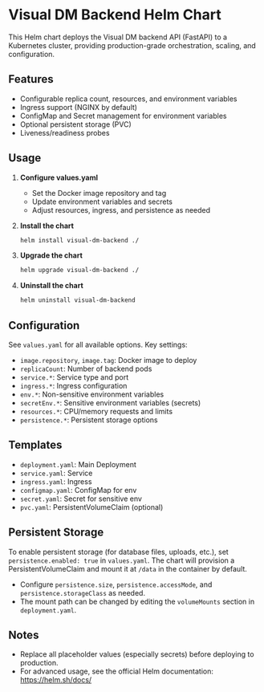 # Visual DM Backend Helm Chart

This Helm chart deploys the Visual DM backend API (FastAPI) to a Kubernetes cluster, providing production-grade orchestration, scaling, and configuration.

## Features
- Configurable replica count, resources, and environment variables
- Ingress support (NGINX by default)
- ConfigMap and Secret management for environment variables
- Optional persistent storage (PVC)
- Liveness/readiness probes

## Usage

1. **Configure values.yaml**
   - Set the Docker image repository and tag
   - Update environment variables and secrets
   - Adjust resources, ingress, and persistence as needed

2. **Install the chart**
   ```sh
   helm install visual-dm-backend ./
   ```

3. **Upgrade the chart**
   ```sh
   helm upgrade visual-dm-backend ./
   ```

4. **Uninstall the chart**
   ```sh
   helm uninstall visual-dm-backend
   ```

## Configuration
See `values.yaml` for all available options. Key settings:
- `image.repository`, `image.tag`: Docker image to deploy
- `replicaCount`: Number of backend pods
- `service.*`: Service type and port
- `ingress.*`: Ingress configuration
- `env.*`: Non-sensitive environment variables
- `secretEnv.*`: Sensitive environment variables (secrets)
- `resources.*`: CPU/memory requests and limits
- `persistence.*`: Persistent storage options

## Templates
- `deployment.yaml`: Main Deployment
- `service.yaml`: Service
- `ingress.yaml`: Ingress
- `configmap.yaml`: ConfigMap for env
- `secret.yaml`: Secret for sensitive env
- `pvc.yaml`: PersistentVolumeClaim (optional)

## Persistent Storage

To enable persistent storage (for database files, uploads, etc.), set `persistence.enabled: true` in `values.yaml`. The chart will provision a PersistentVolumeClaim and mount it at `/data` in the container by default.

- Configure `persistence.size`, `persistence.accessMode`, and `persistence.storageClass` as needed.
- The mount path can be changed by editing the `volumeMounts` section in `deployment.yaml`.

## Notes
- Replace all placeholder values (especially secrets) before deploying to production.
- For advanced usage, see the official Helm documentation: https://helm.sh/docs/ 